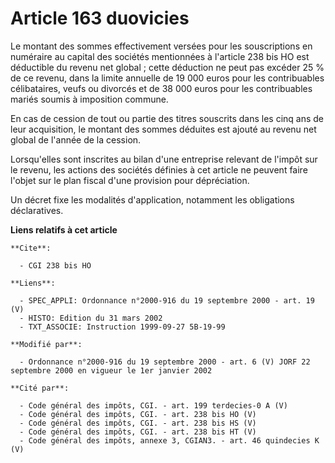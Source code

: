 # Article 163 duovicies

Le montant des sommes effectivement versées pour les souscriptions en numéraire au capital des sociétés mentionnées à
l'article 238 bis HO est déductible du revenu net global ; cette déduction ne peut pas excéder 25 % de ce revenu, dans la
limite annuelle de 19 000 euros pour les contribuables célibataires, veufs ou divorcés et de 38 000 euros pour les
contribuables mariés soumis à imposition commune.

En cas de cession de tout ou partie des titres souscrits dans les cinq ans de leur acquisition, le montant des sommes
déduites est ajouté au revenu net global de l'année de la cession.

Lorsqu'elles sont inscrites au bilan d'une entreprise relevant de l'impôt sur le revenu, les actions des sociétés définies à
cet article ne peuvent faire l'objet sur le plan fiscal d'une provision pour dépréciation.

Un décret fixe les modalités d'application, notamment les obligations déclaratives.

**Liens relatifs à cet article**

	**Cite**:

	  - CGI 238 bis HO

	**Liens**:

	  - SPEC_APPLI: Ordonnance n°2000-916 du 19 septembre 2000 - art. 19 (V)
	  - HISTO: Edition du 31 mars 2002
	  - TXT_ASSOCIE: Instruction 1999-09-27 5B-19-99

	**Modifié par**:

	  - Ordonnance n°2000-916 du 19 septembre 2000 - art. 6 (V) JORF 22 septembre 2000 en vigueur le 1er janvier 2002

	**Cité par**:

	  - Code général des impôts, CGI. - art. 199 terdecies-0 A (V)
	  - Code général des impôts, CGI. - art. 238 bis HO (V)
	  - Code général des impôts, CGI. - art. 238 bis HS (V)
	  - Code général des impôts, CGI. - art. 238 bis HT (V)
	  - Code général des impôts, annexe 3, CGIAN3. - art. 46 quindecies K (V)
